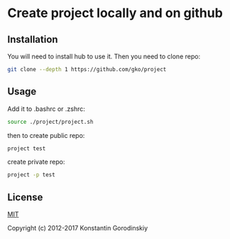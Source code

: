 # Create project locally and on github

## Installation

You will need to install hub to use it.
Then you need to clone repo:
```bash
git clone --depth 1 https://github.com/gko/project
```

## Usage

Add it to .bashrc or .zshrc:
```bash
source ./project/project.sh
```
then to create public repo:
```bash
project test
```

create private repo:
```bash
project -p test
```

## License

[MIT](http://opensource.org/licenses/MIT)

Copyright (c) 2012-2017 Konstantin Gorodinskiy
